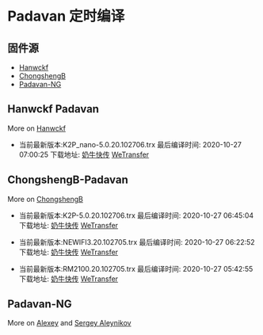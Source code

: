 # Padavan 定时编译

## 固件源

- [Hanwckf](#Hanwckf-Padavan)
- [ChongshengB](#ChongshengB-Padavan)
- [Padavan-NG](#Padavan-NG)

## Hanwckf Padavan
More on [Hanwckf](https://github.com/hanwckf/rt-n56u/)

* 当前最新版本:K2P_nano-5.0.20.102706.trx  最后编译时间: 2020-10-27 07:00:25  下载地址: [奶牛快传](https://cowtransfer.com/s/a653a24775fc49)  [WeTransfer](https://we.tl/t-u4qO0KoEQp)




















## ChongshengB-Padavan
More on [ChongshengB](https://github.com/chongshengB/rt-n56u)



* 当前最新版本:K2P-5.0.20.102706.trx  最后编译时间: 2020-10-27 06:45:04  下载地址: [奶牛快传](https://cowtransfer.com/s/34edba29aff84e)  [WeTransfer](https://we.tl/t-9TQ1FMp8sB)

* 当前最新版本:NEWIFI3.20.102705.trx  最后编译时间: 2020-10-27 06:22:52  下载地址: [奶牛快传](https://cowtransfer.com/s/a17f9ee85a0946)  [WeTransfer](https://we.tl/t-s5H8fA5WU5)

* 当前最新版本:RM2100.20.102705.trx  最后编译时间: 2020-10-27 05:42:55  下载地址: [奶牛快传](https://cowtransfer.com/s/1dfc57bc27d14f)  [WeTransfer](https://we.tl/t-4KogXg4mGS)


















## Padavan-NG
More on [Alexey](https://gitlab.com/dm38/padavan-ng) and [Sergey Aleynikov](https://github.com/dur-randir/padavan-ng)
